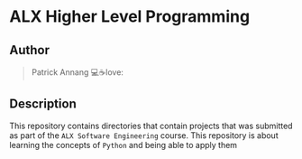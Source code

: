 # ALX Higher Level Programming

## Author

> Patrick Annang :computer::coffee:love:

## Description
This repository contains directories that contain projects that was submitted as part of the `ALX Software Engineering` course. This repository is about learning the concepts of `Python` and being able to apply them
